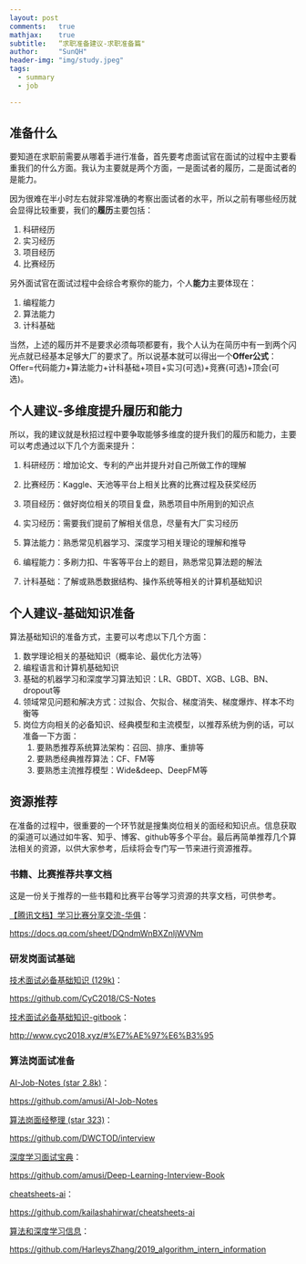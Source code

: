 ```yaml
---
layout: post
comments: 	true
mathjax: 	true
subtitle: 	“求职准备建议-求职准备篇"
author: 	"SunQH"
header-img: "img/study.jpeg"
tags:
  - summary
  - job

---
```






## 准备什么

要知道在求职前需要从哪着手进行准备，首先要考虑面试官在面试的过程中主要看重我们的什么方面。我认为主要就是两个方面，一是面试者的履历，二是面试者的是能力。

因为很难在半小时左右就非常准确的考察出面试者的水平，所以之前有哪些经历就会显得比较重要，我们的**履历**主要包括：

1. 科研经历
2. 实习经历
3. 项目经历
4. 比赛经历

另外面试官在面试过程中会综合考察你的能力，个人**能力**主要体现在：

1. 编程能力
2. 算法能力
3. 计科基础

当然，上述的履历并不是要求必须每项都要有，我个人认为在简历中有一到两个闪光点就已经基本足够大厂的要求了。所以说基本就可以得出一个**Offer公式**：Offer=代码能力+算法能力+计科基础+项目+实习(可选)+竞赛(可选)+顶会(可选)。

## 个人建议-多维度提升履历和能力

所以，我的建议就是秋招过程中要争取能够多维度的提升我们的履历和能力，主要可以考虑通过以下几个方面来提升：

1. 科研经历：增加论文、专利的产出并提升对自己所做工作的理解

2. 比赛经历：Kaggle、天池等平台上相关比赛的比赛过程及获奖经历

3. 项目经历：做好岗位相关的项目复盘，熟悉项目中所用到的知识点

4. 实习经历：需要我们提前了解相关信息，尽量有大厂实习经历

5. 算法能力：熟悉常见机器学习、深度学习相关理论的理解和推导

6. 编程能力：多刷力扣、牛客等平台上的题目，熟悉常见算法题的解法

7. 计科基础：了解或熟悉数据结构、操作系统等相关的计算机基础知识

## 个人建议-基础知识准备

算法基础知识的准备方式，主要可以考虑以下几个方面：

1. 数学理论相关的基础知识（概率论、最优化方法等）
2. 编程语言和计算机基础知识
3. 基础的机器学习和深度学习算法知识：LR、GBDT、XGB、LGB、BN、dropout等
4. 领域常见问题和解决方式：过拟合、欠拟合、梯度消失、梯度爆炸、样本不均衡等
5. 岗位方向相关的必备知识、经典模型和主流模型，以推荐系统为例的话，可以准备一下方面：
   1. 要熟悉推荐系统算法架构：召回、排序、重排等
   2. 要熟悉经典推荐算法：CF、FM等
   3. 要熟悉主流推荐模型：Wide&deep、DeepFM等

## 资源推荐

在准备的过程中，很重要的一个环节就是搜集岗位相关的面经和知识点。信息获取的渠道可以通过如牛客、知乎、博客、github等多个平台。最后再简单推荐几个算法相关的资源，以供大家参考，后续将会专门写一节来进行资源推荐。

### 书籍、比赛推荐共享文档

这是一份关于推荐的一些书籍和比赛平台等学习资源的共享文档，可供参考。

[【腾讯文档】学习比赛分享交流-华俱](https://docs.qq.com/sheet/DQndmWnBXZnljWVNm)：

https://docs.qq.com/sheet/DQndmWnBXZnljWVNm

### 研发岗面试基础

[技术面试必备基础知识 (129k)](https://github.com/CyC2018/CS-Notes)：

https://github.com/CyC2018/CS-Notes

[技术面试必备基础知识-gitbook](http://www.cyc2018.xyz/#%E7%AE%97%E6%B3%95)：

http://www.cyc2018.xyz/#%E7%AE%97%E6%B3%95

### 算法岗面试准备

[AI-Job-Notes (star 2.8k)](https://github.com/amusi/AI-Job-Notes)：

https://github.com/amusi/AI-Job-Notes

[算法岗面经整理 (star 323)](https://github.com/DWCTOD/interview)：

https://github.com/DWCTOD/interview

[深度学习面试宝典](https://github.com/amusi/Deep-Learning-Interview-Book)：

https://github.com/amusi/Deep-Learning-Interview-Book

[cheatsheets-ai](https://github.com/kailashahirwar/cheatsheets-ai)：

https://github.com/kailashahirwar/cheatsheets-ai

[算法和深度学习信息](https://github.com/HarleysZhang/2019_algorithm_intern_information)：

https://github.com/HarleysZhang/2019_algorithm_intern_information

